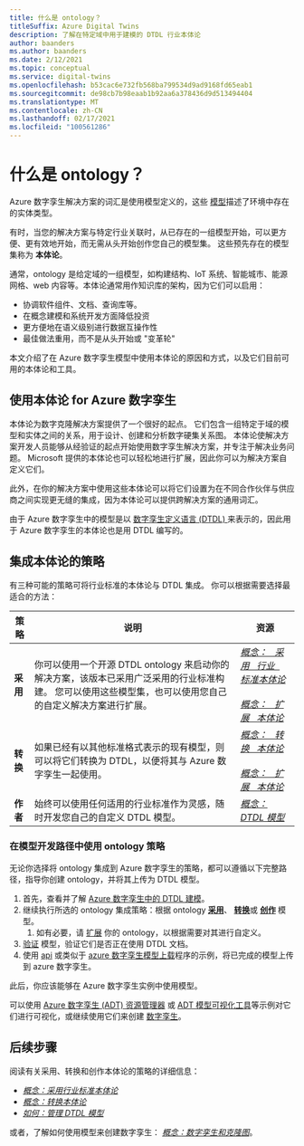 ```yaml
---
title: 什么是 ontology？
titleSuffix: Azure Digital Twins
description: 了解在特定域中用于建模的 DTDL 行业本体论
author: baanders
ms.author: baanders
ms.date: 2/12/2021
ms.topic: conceptual
ms.service: digital-twins
ms.openlocfilehash: b53cac6e732fb568ba799534d9ad9168fd65eab1
ms.sourcegitcommit: de98cb7b98eaab1b92aa6a378436d9d513494404
ms.translationtype: MT
ms.contentlocale: zh-CN
ms.lasthandoff: 02/17/2021
ms.locfileid: "100561286"
---
```

# <a name="what-is-an-ontology"></a>什么是 ontology？ 

Azure 数字孪生解决方案的词汇是使用模型定义的，这些 [模型](concepts-models.md)描述了环境中存在的实体类型。

有时，当您的解决方案与特定行业关联时，从已存在的一组模型开始，可以更方便、更有效地开始，而无需从头开始创作您自己的模型集。 这些预先存在的模型集称为 **本体论**。 

通常，ontology 是给定域的一组模型，如构建结构、IoT 系统、智能城市、能源网格、web 内容等。本体论通常用作知识库的架构，因为它们可以启用：
* 协调软件组件、文档、查询库等。
* 在概念建模和系统开发方面降低投资
* 更方便地在语义级别进行数据互操作性
* 最佳做法重用，而不是从头开始或 "变革轮"

本文介绍了在 Azure 数字孪生模型中使用本体论的原因和方式，以及它们目前可用的本体论和工具。

## <a name="using-ontologies-for-azure-digital-twins"></a>使用本体论 for Azure 数字孪生

本体论为数字克隆解决方案提供了一个很好的起点。 它们包含一组特定于域的模型和实体之间的关系，用于设计、创建和分析数字硬集关系图。 本体论使解决方案开发人员能够从经验证的起点开始使用数字孪生解决方案，并专注于解决业务问题。 Microsoft 提供的本体论也可以轻松地进行扩展，因此你可以为解决方案自定义它们。 

此外，在你的解决方案中使用这些本体论可以将它们设置为在不同合作伙伴与供应商之间实现更无缝的集成，因为本体论可以提供跨解决方案的通用词汇。

由于 Azure 数字孪生中的模型是以 [数字孪生定义语言 (DTDL) ](https://github.com/Azure/opendigitaltwins-dtdl/blob/master/DTDL/v2/dtdlv2.md)来表示的，因此用于 Azure 数字孪生的本体论也是用 DTDL 编写的。 

## <a name="strategies-for-integrating-ontologies"></a>集成本体论的策略

有三种可能的策略可将行业标准的本体论与 DTDL 集成。 你可以根据需要选择最适合的方法：

| 策略 | 说明 | 资源 |
| --- | --- | --- |
| **采用** | 你可以使用一个开源 DTDL ontology 来启动你的解决方案，该版本已采用广泛采用的行业标准构建。 您可以使用这些模型集，也可以使用您自己的自定义解决方案进行扩展。 | [*概念： &nbsp; 采用 &nbsp; 行业 &nbsp; 标准本体论*](concepts-ontologies-adopt.md)<br><br>[*概念： &nbsp; 扩展 &nbsp; 本体论*](concepts-ontologies-extend.md) |
| **转换** | 如果已经有以其他标准格式表示的现有模型，则可以将它们转换为 DTDL，以便将其与 Azure 数字孪生一起使用。 | [*概念： &nbsp; 转换 &nbsp; 本体论*](concepts-ontologies-convert.md)<br><br>[*概念： &nbsp; 扩展 &nbsp; 本体论*](concepts-ontologies-extend.md) |
| **作者** | 始终可以使用任何适用的行业标准作为灵感，随时开发您自己的自定义 DTDL 模型。 | [*概念： DTDL 模型*](concepts-models.md) |

### <a name="using-ontology-strategies-in-a-model-development-path"></a>在模型开发路径中使用 ontology 策略

无论你选择将 ontology 集成到 Azure 数字孪生的策略，都可以遵循以下完整路径，指导你创建 ontology，并将其上传为 DTDL 模型。

1. 首先，查看并了解 [Azure 数字孪生中的 DTDL 建模](concepts-models.md)。
1. 继续执行所选的 ontology 集成策略：根据 ontology [**采用**](concepts-ontologies-adopt.md)、 [**转换**](concepts-ontologies-convert.md)或 [**创作**](concepts-models.md) 模型。
    1. 如有必要，请 [扩展](concepts-ontologies-extend.md) 你的 ontology，以根据需要对其进行自定义。
1. [验证](how-to-parse-models.md) 模型，验证它们是否正在使用 DTDL 文档。
1. 使用 [api](how-to-manage-model.md#upload-models) 或类似于 [azure 数字孪生模型上载](https://github.com/Azure/opendigitaltwins-building-tools/tree/master/ModelUploader)程序的示例，将已完成的模型上传到 azure 数字孪生。

此后，你应该能够在 Azure 数字孪生实例中使用模型。 

可以使用 [Azure 数字孪生 (ADT) 资源管理器](/samples/azure-samples/digital-twins-explorer/digital-twins-explorer/) 或 [ADT 模型可视化工具](https://github.com/Azure/opendigitaltwins-building-tools/tree/master/AdtModelVisualizer)等示例对它们进行可视化，或继续使用它们来创建 [数字孪生](concepts-twins-graph.md)。

## <a name="next-steps"></a>后续步骤

阅读有关采用、转换和创作本体论的策略的详细信息：
* [*概念：采用行业标准本体论*](concepts-ontologies-adopt.md)
* [*概念：转换本体论*](concepts-ontologies-convert.md)
* [*如何：管理 DTDL 模型*](how-to-manage-model.md)

或者，了解如何使用模型来创建数字孪生： [*概念：数字孪生和克隆图*](concepts-twins-graph.md)。